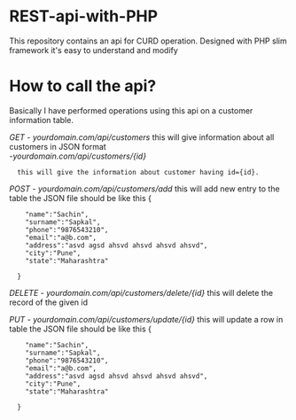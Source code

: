 # REST-api-with-PHP
This repository contains an api for CURD operation.
Designed with PHP slim framework it's easy to understand and modify

# How to call the api?
Basically I have performed operations using this api on a customer information table.

*GET - yourdomain.com/api/customers*
      this will give information about all customers in JSON format      
      *-yourdomain.com/api/customers/{id}*
      
      this will give the information about customer having id={id}.
*POST - yourdomain.com/api/customers/add*
      this will add new entry to the table the JSON file should be like this
      {
      
        "name":"Sachin",
        "surname":"Sapkal",
        "phone":"9876543210",
        "email":"a@b.com",
        "address":"asvd agsd ahsvd ahsvd ahsvd ahsvd",
        "city":"Pune",
        "state":"Maharashtra"
        
      }
      
*DELETE - yourdomain.com/api/customers/delete/{id}*
      this will delete the record of the given id
      
*PUT - yourdomain.com/api/customers/update/{id}*
       this will update a row in table the JSON file should be like this
      {
      
        "name":"Sachin",
        "surname":"Sapkal",
        "phone":"9876543210",
        "email":"a@b.com",
        "address":"asvd agsd ahsvd ahsvd ahsvd ahsvd",
        "city":"Pune",
        "state":"Maharashtra"
        
      }
      
